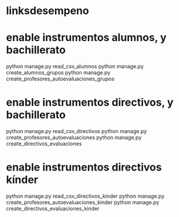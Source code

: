 # linksdesempeno

# enable instrumentos alumnos, y bachillerato
python manage.py read_csv_alumnos
python manage.py create_alumnos_grupos
python manage.py create_profesores_autoevaluaciones_grupos

# enable instrumentos directivos, y bachillerato
python manage.py read_csv_directivos
python manage.py create_profesores_autoevaluaciones
python manage.py create_directivos_evaluaciones

# enable instrumentos directivos kínder
python manage.py read_csv_directivos_kinder
python manage.py create_profesores_autoevaluaciones_kinder
python manage.py create_directivos_evaluaciones_kinder